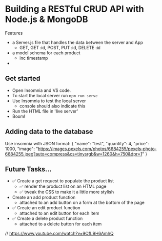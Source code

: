 # Building a RESTful CRUD API with Node.js & MongoDB

Features 
- a Server.js file that handles the data between the server and App
    - GET, GET :id, POST, PUT :id, DELETE :id
- a model schema for each product
    - inc timestamp
- 

## Get started
- Open Insomnia and VS code. 
- To start the local server run ```npm run serve```
- Use Insomnia to test the local server
    - console should also indicate this
- Run the HTML file in 'live server'
- Boom!

## Adding data to the database
Use insomnia with JSON format:
{
    "name": "test",
	"quantity": 4,
	"price": 1000,
	"image": "https://images.pexels.com/photos/6684255/pexels-photo-6684255.jpeg?auto=compress&cs=tinysrgb&w=1260&h=750&dpr=1"
}

## Future Tasks...
- ✅ Create a get request to populate the product list
    - ✅ render the product list on an HTML page
    - ✅ tweak the CSS to make it a little more stylish
- Create an add product function
    - attached to an add button on a form at the bottom of the page
- ✅ Create an edit product function 
    - attached to an edit button for each item
- ✅ Create a delete product function
    - attached to a delete button for each item 

// https://www.youtube.com/watch?v=9OfL9H6AmhQ